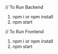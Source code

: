 // To Run Backend

1. npm i or npm install
2. npm start

// To Run Frontend

1. npm i or npm install
2. npm start
